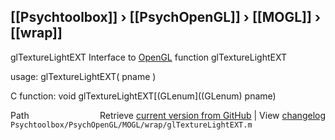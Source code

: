 ## [[Psychtoolbox]] &#8250; [[PsychOpenGL]] &#8250; [[MOGL]] &#8250; [[wrap]]

glTextureLightEXT  Interface to [OpenGL](OpenGL) function glTextureLightEXT  
  
usage:  glTextureLightEXT( pname )  
  
C function:  void glTextureLightEXT[(GLenum]((GLenum) pname)  




<div class="code_header" style="text-align:right;">
  <span style="float:left;">Path&nbsp;&nbsp;</span> <span class="counter">Retrieve <a href=
  "https://raw.github.com/Psychtoolbox-3/Psychtoolbox-3/beta/Psychtoolbox/PsychOpenGL/MOGL/wrap/glTextureLightEXT.m">current version from GitHub</a> | View <a href=
  "https://github.com/Psychtoolbox-3/Psychtoolbox-3/commits/beta/Psychtoolbox/PsychOpenGL/MOGL/wrap/glTextureLightEXT.m">changelog</a></span>
</div>
<div class="code">
  <code>Psychtoolbox/PsychOpenGL/MOGL/wrap/glTextureLightEXT.m</code>
</div>

